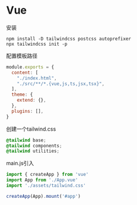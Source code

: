 <a name="VhVhD"></a>
# Vue 
安装
```shell
npm install -D tailwindcss postcss autoprefixer
npx tailwindcss init -p
```
配置模板路径
```javascript
module.exports = {
  content: [
    "./index.html",
    "./src/**/*.{vue,js,ts,jsx,tsx}",
  ],
  theme: {
    extend: {},
  },
  plugins: [],
}

```
创建一个tailwind.css
```css
@tailwind base;
@tailwind components;
@tailwind utilities;

```
main.js引入
```javascript
import { createApp } from 'vue'
import App from './App.vue'
import './assets/tailwind.css'

createApp(App).mount('#app')
```
